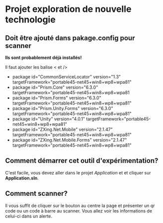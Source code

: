 # Projet exploration de nouvelle technologie

## Doit être ajouté dans pakage.config pour scanner
**Ils sont probablement déjà installés!**

Il faut ajouter les balise < et />
- package id="CommonServiceLocator" version="1.3" targetFramework="portable45-net45+win8+wp8+wpa81" 
- package id="Prism.Core" version="6.3.0" targetFramework="portable45-net45+win8+wp8+wpa81
- package id="Prism.Forms" version="6.3.0" targetFramework="portable45-net45+win8+wp8+wpa81" 
- package id="Prism.Unity.Forms" version="6.3.0" targetFramework="portable45-net45+win8+wp8+wpa81"
- package id="Unity" version="4.0.1" targetFramework="portable45-net45+win8+wp8+wpa81"
- package id="ZXing.Net.Mobile" version="2.1.47" targetFramework="portable45-net45+win8+wp8+wpa81"
- package id="ZXing.Net.Mobile.Forms" version="2.1.47" targetFramework="portable45-net45+win8+wp8+wpa81"

## Comment démarrer cet outil d'expérimentation?

C'est facile, vous devez aller dans le projet *Application* et et cliquer sur **Application.sln**. 

## Comment scanner?

Il vous suffit de cliquer sur le bouton au centre la page et présenter un qr code ou un code à barre au scanner. Vous allez
voir les informations de celui-ci dans un alerte.
